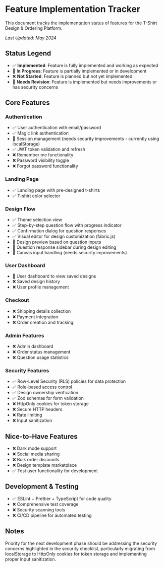 
# Feature Implementation Tracker

This document tracks the implementation status of features for the T-Shirt Design & Ordering Platform.

*Last Updated: May 2024*

## Status Legend
- ✅ **Implemented**: Feature is fully implemented and working as expected
- 🚧 **In Progress**: Feature is partially implemented or in development
- ❌ **Not Started**: Feature is planned but not yet implemented
- 🔄 **Needs Revision**: Feature is implemented but needs improvements or has security concerns

## Core Features

### Authentication
- ✅ User authentication with email/password
- ✅ Magic link authentication
- 🔄 Session management (needs security improvements - currently using localStorage)
- ✅ JWT token validation and refresh
- ❌ Remember me functionality
- ❌ Password visibility toggle
- ❌ Forgot password functionality

### Landing Page
- ✅ Landing page with pre-designed t-shirts
- ✅ T-shirt color selector

### Design Flow
- ✅ Theme selection view
- ✅ Step-by-step question flow with progress indicator
- ✅ Confirmation dialog for question responses
- ✅ Visual editor for design customization (fabric.js)
- 🚧 Design preview based on question inputs
- 🚧 Question response sidebar during design editing
- 🔄 Canvas input handling (needs security improvements)

### User Dashboard
- 🚧 User dashboard to view saved designs
- ❌ Saved design history
- ❌ User profile management

### Checkout
- ❌ Shipping details collection
- ❌ Payment integration
- ❌ Order creation and tracking

### Admin Features
- ❌ Admin dashboard
- ❌ Order status management
- ❌ Question usage statistics

### Security Features
- ✅ Row-Level Security (RLS) policies for data protection
- ✅ Role-based access control
- ✅ Design ownership verification
- ✅ Zod schemas for form validation
- ❌ HttpOnly cookies for token storage
- ❌ Secure HTTP headers
- ❌ Rate limiting
- ❌ Input sanitization

## Nice-to-Have Features

- ❌ Dark mode support
- ❌ Social media sharing
- ❌ Bulk order discounts
- ❌ Design template marketplace
- ✅ Test user functionality for development

## Development & Testing

- ✅ ESLint + Prettier + TypeScript for code quality
- ❌ Comprehensive test coverage
- ❌ Security scanning tools
- ❌ CI/CD pipeline for automated testing

## Notes

Priority for the next development phase should be addressing the security concerns highlighted in the security checklist, particularly migrating from localStorage to HttpOnly cookies for token storage and implementing proper input sanitization.
